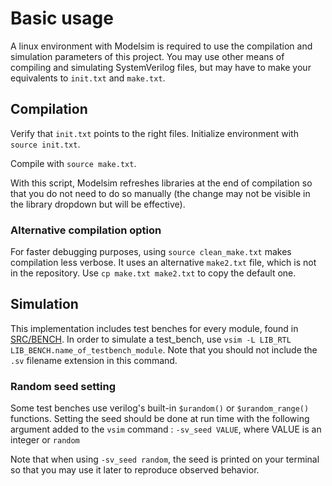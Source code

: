 # Basic usage

A linux environment with Modelsim is required to use the compilation and simulation parameters of this project.
You may use other means of compiling and simulating SystemVerilog files, but may have to make your equivalents to ```init.txt``` and ```make.txt```.

## Compilation

Verify that ```init.txt``` points to the right files.
Initialize environment with ```source init.txt```.

Compile with ```source make.txt```.

With this script, Modelsim refreshes libraries at the end of compilation so that you do not need to do so manually (the change may not be visible in the library dropdown but will be effective).

### Alternative compilation option

For faster debugging purposes, using ```source clean_make.txt``` makes compilation less verbose.
It uses an alternative ```make2.txt``` file, which is not in the repository. Use ```cp make.txt make2.txt``` to copy the default one.

## Simulation

This implementation includes test benches for every module, found in [SRC/BENCH](../SRC/BENCH/). In order to simulate a test_bench, use ```vsim -L LIB_RTL LIB_BENCH.name_of_testbench_module```. Note that you should not include the ```.sv``` filename extension in this command.

### Random seed setting

Some test benches use verilog's built-in ```$urandom()``` or ```$urandom_range()``` functions.
Setting the seed should be done at run time with the following argument added to the ```vsim``` command : ```-sv_seed VALUE```, where VALUE is an integer or ```random```

Note that when using ```-sv_seed random```, the seed is printed on your terminal so that you may use it later to reproduce observed behavior.
